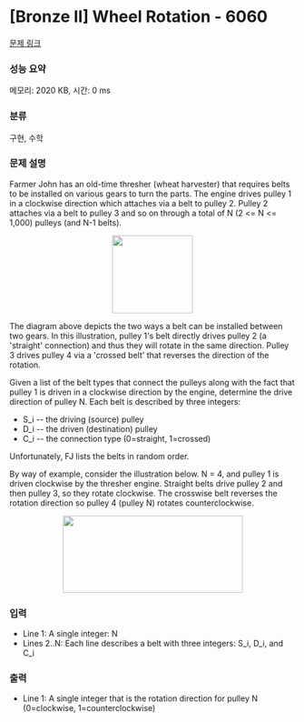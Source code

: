 # [Bronze II] Wheel Rotation - 6060 

[문제 링크](https://www.acmicpc.net/problem/6060) 

### 성능 요약

메모리: 2020 KB, 시간: 0 ms

### 분류

구현, 수학

### 문제 설명

<p>Farmer John has an old-time thresher (wheat harvester) that requires belts to be installed on various gears to turn the parts. The engine drives pulley 1 in a clockwise direction which attaches via a belt to pulley 2. Pulley 2 attaches via a belt to pulley 3 and so on through a total of N (2 <= N <= 1,000) pulleys (and N-1 belts).</p>

<p style="text-align: center;"><img alt="" src="" style="width: 142px; height: 137px;"></p>

<p>The diagram above depicts the two ways a belt can be installed between two gears. In this illustration, pulley 1's belt directly drives pulley 2 (a 'straight' connection) and thus they will rotate in the same direction. Pulley 3 drives pulley 4 via a 'crossed belt' that reverses the direction of the rotation.</p>

<p>Given a list of the belt types that connect the pulleys along with the fact that pulley 1 is driven in a clockwise direction by the engine, determine the drive direction of pulley N. Each belt is described by three integers:</p>

<ul>
	<li>S_i -- the driving (source) pulley</li>
	<li>D_i -- the driven (destination) pulley</li>
	<li>C_i -- the connection type (0=straight, 1=crossed)</li>
</ul>

<p>Unfortunately, FJ lists the belts in random order.</p>

<p>By way of example, consider the illustration below. N = 4, and pulley 1 is driven clockwise by the thresher engine. Straight belts drive pulley 2 and then pulley 3, so they rotate clockwise. The crosswise belt reverses the rotation direction so pulley 4 (pulley N) rotates counterclockwise.</p>

<p style="text-align: center;"><img alt="" src="" style="width: 317px; height: 136px;"></p>

### 입력 

 <ul>
	<li>Line 1: A single integer: N</li>
	<li>Lines 2..N: Each line describes a belt with three integers: S_i, D_i, and C_i</li>
</ul>

### 출력 

 <ul>
	<li>Line 1: A single integer that is the rotation direction for pulley N (0=clockwise, 1=counterclockwise)</li>
</ul>

